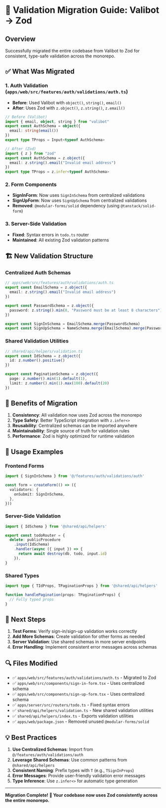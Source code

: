 # 🔄 Validation Migration Guide: Valibot → Zod

## Overview

Successfully migrated the entire codebase from Valibot to Zod for consistent, type-safe validation across the monorepo.

## ✅ What Was Migrated

### 1. **Auth Validation** (`apps/web/src/features/auth/validations/auth.ts`)
- **Before**: Used Valibot with `object()`, `string()`, `email()`
- **After**: Uses Zod with `z.object()`, `z.string()`, `z.email()`

```typescript
// Before (Valibot)
import { email, object, string } from "valibot"
export const AuthSchema = object({
  email: string(email())
})
export type TProps = Input<typeof AuthSchema>

// After (Zod)
import { z } from "zod"
export const AuthSchema = z.object({
  email: z.string().email("Invalid email address")
})
export type TProps = z.infer<typeof AuthSchema>
```

### 2. **Form Components**
- **SignInForm**: Now uses `SignInSchema` from centralized validations
- **SignUpForm**: Now uses `SignUpSchema` from centralized validations
- **Removed**: `@modular-forms/solid` dependency (using `@tanstack/solid-form`)

### 3. **Server-Side Validation**
- **Fixed**: Syntax errors in `todo.ts` router
- **Maintained**: All existing Zod validation patterns

## 🏗️ New Validation Structure

### Centralized Auth Schemas
```typescript
// apps/web/src/features/auth/validations/auth.ts
export const EmailSchema = z.object({
  email: z.string().email("Invalid email address")
})

export const PasswordSchema = z.object({
  password: z.string().min(8, "Password must be at least 8 characters")
})

export const SignInSchema = EmailSchema.merge(PasswordSchema)
export const SignUpSchema = NameSchema.merge(EmailSchema).merge(PasswordSchema)
```

### Shared Validation Utilities
```typescript
// shared/api/helpers/validation.ts
export const IdSchema = z.object({
  id: z.number().positive()
})

export const PaginationSchema = z.object({
  page: z.number().min(1).default(1),
  limit: z.number().min(1).max(100).default(20)
})
```

## 🔧 Benefits of Migration

1. **Consistency**: All validation now uses Zod across the monorepo
2. **Type Safety**: Better TypeScript integration with `z.infer<>`
3. **Reusability**: Centralized schemas can be imported anywhere
4. **Maintainability**: Single source of truth for validation rules
5. **Performance**: Zod is highly optimized for runtime validation

## 📍 Usage Examples

### Frontend Forms
```typescript
import { SignInSchema } from '@/features/auth/validations/auth'

const form = createForm(() => ({
  validators: {
    onSubmit: SignInSchema,
  },
}))
```

### Server-Side Validation
```typescript
import { IdSchema } from '@shared/api/helpers'

export const todoRouter = {
  delete: publicProcedure
    .input(IdSchema)
    .handler(async ({ input }) => {
      return await destroy(db, todo, input.id)
    }),
}
```

### Shared Types
```typescript
import type { TIdProps, TPaginationProps } from '@shared/api/helpers'

function handlePagination(props: TPaginationProps) {
  // Fully typed props
}
```

## 🚀 Next Steps

1. **Test Forms**: Verify sign-in/sign-up validation works correctly
2. **Add More Schemas**: Create validation for other forms as needed
3. **Server Validation**: Use shared schemas in more server endpoints
4. **Error Handling**: Implement consistent error messages across schemas

## 🔍 Files Modified

- ✅ `apps/web/src/features/auth/validations/auth.ts` - Migrated to Zod
- ✅ `apps/web/src/components/sign-in-form.tsx` - Uses centralized schema
- ✅ `apps/web/src/components/sign-up-form.tsx` - Uses centralized schema
- ✅ `apps/server/src/routers/todo.ts` - Fixed syntax errors
- ✅ `shared/api/helpers/validation.ts` - New shared validation utilities
- ✅ `shared/api/helpers/index.ts` - Exports validation utilities
- ✅ `apps/web/package.json` - Removed unused `@modular-forms/solid`

## 💡 Best Practices

1. **Use Centralized Schemas**: Import from `@/features/auth/validations/auth`
2. **Leverage Shared Schemas**: Use common patterns from `@shared/api/helpers`
3. **Consistent Naming**: Prefix types with `T` (e.g., `TSignInProps`)
4. **Error Messages**: Provide user-friendly validation error messages
5. **Type Inference**: Use `z.infer<>` for automatic type generation

---

**Migration Complete! 🎉 Your codebase now uses Zod consistently across the entire monorepo.**
